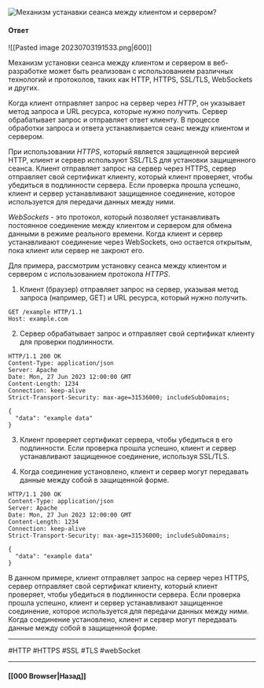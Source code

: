 ![Механизм устанавки сеанса между клиентом и сервером?](https://youtu.be/-mWa7erZu64?t=570)

#### Ответ

![[Pasted image 20230703191533.png|600]]

Механизм установки сеанса между клиентом и сервером в веб-разработке может быть реализован с использованием различных технологий и протоколов, таких как HTTP, HTTPS, SSL/TLS, WebSockets и других.

Когда клиент отправляет запрос на сервер через *HTTP*, он указывает метод запроса и URL ресурса, которые нужно получить. Сервер обрабатывает запрос и отправляет ответ клиенту. В процессе обработки запроса и ответа устанавливается сеанс между клиентом и сервером.

При использовании *HTTPS*, который является защищенной версией HTTP, клиент и сервер используют SSL/TLS для установки защищенного сеанса. Клиент отправляет запрос на сервер через HTTPS, сервер отправляет свой сертификат клиенту, который клиент проверяет, чтобы убедиться в подлинности сервера. Если проверка прошла успешно, клиент и сервер устанавливают защищенное соединение, которое используется для передачи данных между ними.

*WebSockets* - это протокол, который позволяет устанавливать постоянное соединение между клиентом и сервером для обмена данными в режиме реального времени. Когда клиент и сервер устанавливают соединение через WebSockets, оно остается открытым, пока клиент или сервер не закроют его.

Для примера, рассмотрим установку сеанса между клиентом и сервером с использованием протокола *HTTPS*.

1. Клиент (браузер) отправляет запрос на сервер, указывая метод запроса (например, GET) и URL ресурса, который нужно получить.

```
GET /example HTTP/1.1
Host: example.com
```

2. Сервер обрабатывает запрос и отправляет свой сертификат клиенту для проверки подлинности.

```
HTTP/1.1 200 OK
Content-Type: application/json
Server: Apache
Date: Mon, 27 Jun 2023 12:00:00 GMT
Content-Length: 1234
Connection: keep-alive
Strict-Transport-Security: max-age=31536000; includeSubDomains;

{
  "data": "example data"
}
```

3. Клиент проверяет сертификат сервера, чтобы убедиться в его подлинности. Если проверка прошла успешно, клиент и сервер устанавливают защищенное соединение, используя SSL/TLS.
    
4. Когда соединение установлено, клиент и сервер могут передавать данные между собой в защищенной форме.
    
```
HTTP/1.1 200 OK
Content-Type: application/json
Server: Apache
Date: Mon, 27 Jun 2023 12:00:00 GMT
Content-Length: 1234
Connection: keep-alive
Strict-Transport-Security: max-age=31536000; includeSubDomains;

{
  "data": "example data"
}
```

В данном примере, клиент отправляет запрос на сервер через HTTPS, сервер отправляет свой сертификат клиенту, который клиент проверяет, чтобы убедиться в подлинности сервера. Если проверка прошла успешно, клиент и сервер устанавливают защищенное соединение, которое используется для передачи данных между ними. Когда соединение установлено, клиент и сервер могут передавать данные между собой в защищенной форме.

___
#HTTP #HTTPS #SSL #TLS #webSocket 

___

#### [[000 Browser|Назад]]